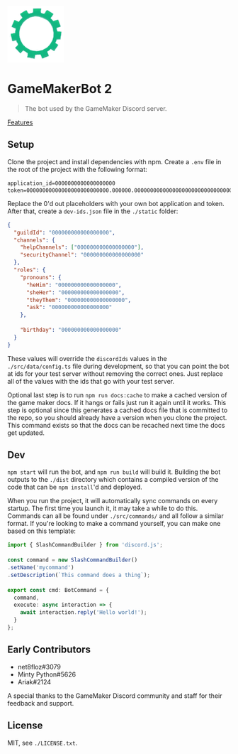 ![](./media/v2-bot-image.png)

# GameMakerBot 2
> The bot used by the GameMaker Discord server.

[Features](./FEATURES.md)

## Setup
Clone the project and install dependencies with npm. Create a `.env` file in the root of the project with the following format:

```
application_id=0000000000000000000
token=00000000000000000000000000.000000.00000000000000000000000000000000000000
```

Replace the 0'd out placeholders with your own bot application and token. After that, create a `dev-ids.json` file in the `./static` folder:

```json
{
  "guildId": "000000000000000000",
  "channels": {
    "helpChannels": ["000000000000000000"],
    "securityChannel": "000000000000000000"
  },
  "roles": {
    "pronouns": {
      "heHim": "000000000000000000",
      "sheHer": "000000000000000000",
      "theyThem": "000000000000000000",
      "ask": "000000000000000000"
    },

    "birthday": "000000000000000000"
  }
}
```

These values will override the `discordIds` values in the `./src/data/config.ts` file during development, so that you can point the bot at ids for your test server without removing the correct ones. Just replace all of the values with the ids that go with your test server.

Optional last step is to run `npm run docs:cache` to make a cached version of the game maker docs. If it hangs or fails just run it again until it works. This step is optional since this generates a cached docs file that is committed to the repo, so you should already have a version when you clone the project. This command exists so that the docs can be recached next time the docs get updated.

## Dev

`npm start` will run the bot, and `npm run build` will build it. Building the bot outputs to the `./dist` directory which contains a compiled version of the code that can be `npm install`'d and deployed.

When you run the project, it will automatically sync commands on every startup. The first time you launch it, it may take a while to do this. Commands can all be found under `./src/commands/` and all follow a similar format. If you're looking to make a command yourself, you can make one based on this template:

```typescript
import { SlashCommandBuilder } from 'discord.js';

const command = new SlashCommandBuilder()
.setName('mycommand')
.setDescription(`This command does a thing`);

export const cmd: BotCommand = {
  command,
  execute: async interaction => {
    await interaction.reply('Hello world!');
  }
};
```

## Early Contributors
- net8floz#3079
- Minty Python#5626
- Ariak#2124

A special thanks to the GameMaker Discord community and staff for their feedback and support.

## License
MIT, see `./LICENSE.txt`.
